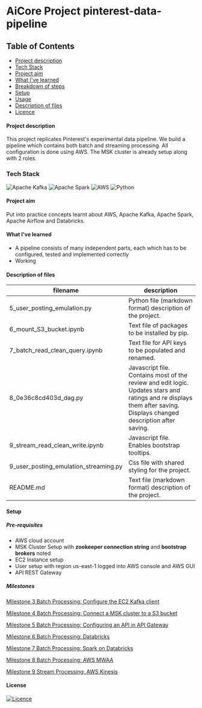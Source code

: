 # AiCore Project pinterest-data-pipeline


## Table of Contents
* [Project description](#project-description)
* [Tech Stack](#tech-stack)
* [Project aim](#project-aim)
* [What I've learned](#what-ive-learned)
* [Breakdown of steps](#breakdown-of-steps)
* [Setup](#setup)
* [Usage](#usage)
* [Description of files](#description-of-files)
* [Licence](#license)

#### Project description
This project replicates Pinterest's experimental data pipeline. We build a pipeline which contains both batch and streaming processing.
All configuration is done using AWS. The MSK cluster is already setup along with 2 roles.

### Tech Stack
![Apache Kafka](https://img.shields.io/badge/Apache%20Kafka-000?style=for-the-badge&logo=apachekafka)
![Apache Spark](https://img.shields.io/badge/Apache%20Spark-FDEE21?style=flat-square&logo=apachespark&logoColor=black)
![AWS](https://img.shields.io/badge/AWS-%23FF9900.svg?style=for-the-badge&logo=amazon-aws&logoColor=white)
![Python](https://img.shields.io/badge/python-3670A0?style=for-the-badge&logo=python&logoColor=ffdd54)


#### Project aim
Put into practice concepts learnt about AWS, Apache Kafka, Apache Spark, Apache Airflow and Databricks.  

#### What I've learned
  - A pipeline consists of many independent parts, each which has to be configured, tested and implemented correctly
  - Working 

#### Description of files
| filename                              | description                                                                                                                                                               |
|---------------------------------------|---------------------------------------------------------------------------------------------------------------------------------------------------------------------------|
| 5_user_posting_emulation.py           | Python file (markdown format) description of the project.                                                                                                                 |
| 6_mount_S3_bucket.ipynb               | Text file of packages to be installed by pip.                                                                                                                             |
| 7_batch_read_clean_query.ipynb        | Text file for API keys to be populated and renamed.                                                                                                                       |
| 8_0e36c8cd403d_dag.py                 | Javascript file. Contains most of the review and edit logic. Updates stars and ratings and re displays them after saving. <br/>Displays changed description after saving. |
| 9_stream_read_clean_write.ipynb       | Javascript file. Enables bootstrap tooltips.                                                                                                                              |
| 9_user_posting_emulation_streaming.py | Css file with shared styling for the project.                                                                                                                             |
| README.md                             | Text file (markdown format) description of the project.                                                                                                                   |

#### Setup
##### Pre-requisites
  - AWS cloud account
  - MSK Cluster Setup with **zookeeper connection string** and **bootstrap brokers** noted
  - EC2 Instance setup  
  - User setup with region us-east-1 logged into AWS console and AWS GUI
  - API REST Gateway

##### Milestones 
[Milestone 3 Batch Processing: Configure the EC2 Kafka client](documentation%2F3%2Fmilestone3.md)

[Milestone 4 Batch Processing: Connect a MSK cluster to a S3 bucket](documentation%2F4%2Fmilestone4.md)

[Milestone 5 Batch Processing: Configuring an API in API Gateway](documentation%2F5%2Fmilestone5.md)

[Milestone 6 Batch Processing: Databricks](documentation%2F6%2Fmilestone6.md)

[Milestone 7 Batch Processing: Spark on Databricks](documentation%2F7%2Fmilestone7.md)

[Milestone 8 Batch Processing: AWS MWAA](documentation%2F8%2Fmilestone8.md)

[Milestone 9 Stream Processing: AWS Kinesis](documentation%2F9%2Fmilestone9.md)

#### License

[![Licence](https://img.shields.io/github/license/Ileriayo/markdown-badges?style=for-the-badge)](./LICENSE)
